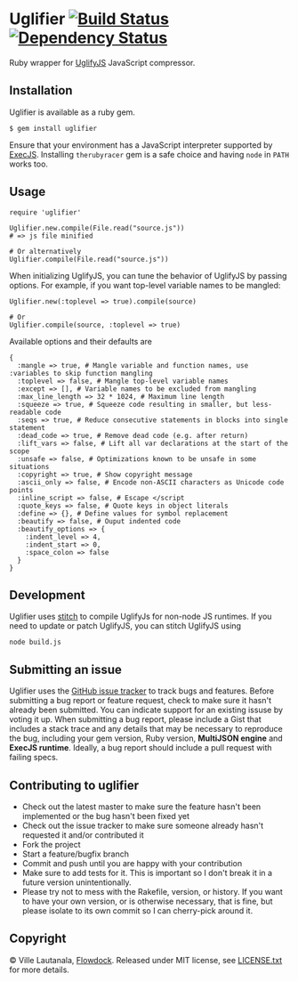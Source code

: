 # Uglifier  [![Build Status](https://secure.travis-ci.org/lautis/uglifier.png?branch=master)](http://travis-ci.org/lautis/uglifier) [![Dependency Status](https://gemnasium.com/lautis/uglifier.png?travis)](https://gemnasium.com/lautis/uglifier)

Ruby wrapper for [UglifyJS](https://github.com/mishoo/UglifyJS) JavaScript compressor.

## Installation

Uglifier is available as a ruby gem.

    $ gem install uglifier

Ensure that your environment has a JavaScript interpreter supported by [ExecJS](https://github.com/sstephenson/execjs). Installing `therubyracer` gem is a safe choice  and having `node` in `PATH` works too.

## Usage

    require 'uglifier'

    Uglifier.new.compile(File.read("source.js"))
    # => js file minified

    # Or alternatively
    Uglifier.compile(File.read("source.js"))

When initializing UglifyJS, you can tune the behavior of UglifyJS by passing options. For example, if you want top-level variable names to be mangled:

    Uglifier.new(:toplevel => true).compile(source)

    # Or
    Uglifier.compile(source, :toplevel => true)

Available options and their defaults are

    {
      :mangle => true, # Mangle variable and function names, use :variables to skip function mangling
      :toplevel => false, # Mangle top-level variable names
      :except => [], # Variable names to be excluded from mangling
      :max_line_length => 32 * 1024, # Maximum line length
      :squeeze => true, # Squeeze code resulting in smaller, but less-readable code
      :seqs => true, # Reduce consecutive statements in blocks into single statement
      :dead_code => true, # Remove dead code (e.g. after return)
      :lift_vars => false, # Lift all var declarations at the start of the scope
      :unsafe => false, # Optimizations known to be unsafe in some situations
      :copyright => true, # Show copyright message
      :ascii_only => false, # Encode non-ASCII characters as Unicode code points
      :inline_script => false, # Escape </script
      :quote_keys => false, # Quote keys in object literals
      :define => {}, # Define values for symbol replacement
      :beautify => false, # Ouput indented code
      :beautify_options => {
        :indent_level => 4,
        :indent_start => 0,
        :space_colon => false
      }
    }

## Development

Uglifier uses [stitch](https://github.com/sstephenson/stitch) to compile UglifyJs for non-node JS runtimes. If you need to update or patch UglifyJS, you can stitch UglifyJS using

    node build.js

## Submitting an issue

Uglifier uses the [GitHub issue tracker](https://github.com/lautis/uglifier/issues) to track bugs and features. Before submitting a bug report or feature request, check to make sure it hasn't already been submitted. You can indicate support for an existing issuse by voting it up. When submitting a bug report, please include a Gist that includes a stack trace and any details that may be necessary to reproduce the bug, including your gem version, Ruby version, **MultiJSON engine** and **ExecJS runtime**. Ideally, a bug report should include a pull request with failing specs.

## Contributing to uglifier

* Check out the latest master to make sure the feature hasn't been implemented or the bug hasn't been fixed yet
* Check out the issue tracker to make sure someone already hasn't requested it and/or contributed it
* Fork the project
* Start a feature/bugfix branch
* Commit and push until you are happy with your contribution
* Make sure to add tests for it. This is important so I don't break it in a future version unintentionally.
* Please try not to mess with the Rakefile, version, or history. If you want to have your own version, or is otherwise necessary, that is fine, but please isolate to its own commit so I can cherry-pick around it.


## Copyright

© Ville Lautanala, [Flowdock](https://flowdock.com/). Released under MIT license, see [LICENSE.txt](https://github.com/lautis/uglifier/blob/master/LICENSE.txt) for more details.
